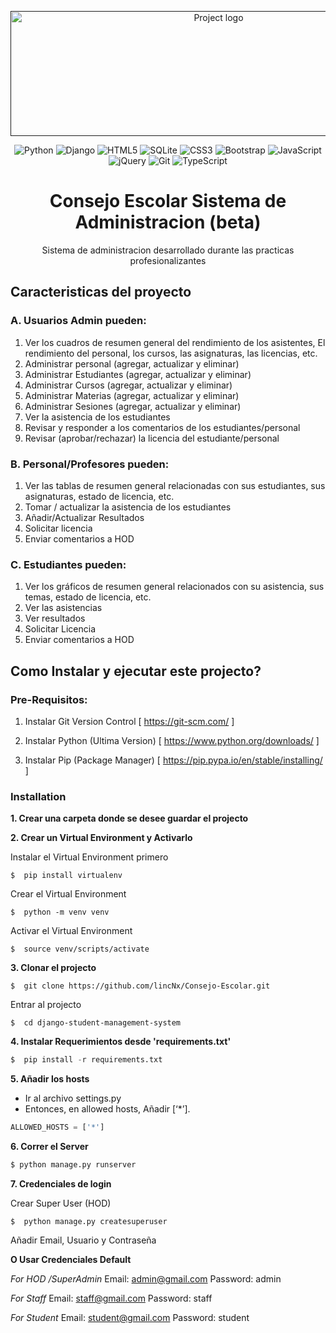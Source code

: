 
<p align="center">
  <a href="" rel="noopener">
 <img width=650px height=200px src="https://imgur.com/IillnvW.png" alt="Project logo"></a>
</p>

<div align="center">

![Python](https://img.shields.io/badge/python-3670A0?style=for-the-badge&logo=python&logoColor=ffdd54)
![Django](https://img.shields.io/badge/django-%23092E20.svg?style=for-the-badge&logo=django&logoColor=white)
![HTML5](https://img.shields.io/badge/html5-%23E34F26.svg?style=for-the-badge&logo=html5&logoColor=white)
![SQLite](https://img.shields.io/badge/sqlite-%2307405e.svg?style=for-the-badge&logo=sqlite&logoColor=white)
![CSS3](https://img.shields.io/badge/css3-%231572B6.svg?style=for-the-badge&logo=css3&logoColor=white)
![Bootstrap](https://img.shields.io/badge/bootstrap-%23563D7C.svg?style=for-the-badge&logo=bootstrap&logoColor=white)
![JavaScript](https://img.shields.io/badge/javascript-%23323330.svg?style=for-the-badge&logo=javascript&logoColor=%23F7DF1E)
![jQuery](https://img.shields.io/badge/jquery-%230769AD.svg?style=for-the-badge&logo=jquery&logoColor=white)
![Git](https://img.shields.io/badge/git-%23F05033.svg?style=for-the-badge&logo=git&logoColor=white)
![TypeScript](https://img.shields.io/badge/typescript-%23007ACC.svg?style=for-the-badge&logo=typescript&logoColor=white)

</div>

<h1 align="center">Consejo Escolar Sistema de Administracion (beta)</h1>
<p align="center">
Sistema de administracion desarrollado durante las practicas profesionalizantes 
</p>

## Caracteristicas del proyecto

### A. Usuarios Admin pueden:
1. Ver los cuadros de resumen general del rendimiento de los asistentes, El rendimiento del personal, los cursos, las asignaturas, las licencias, etc.
2. Administrar personal (agregar, actualizar y eliminar)
3. Administrar Estudiantes (agregar, actualizar y eliminar)
4. Administrar Cursos (agregar, actualizar y eliminar)
5. Administrar Materias (agregar, actualizar y eliminar)
6. Administrar Sesiones (agregar, actualizar y eliminar)
7. Ver la asistencia de los estudiantes 
8. Revisar y responder a los comentarios de los estudiantes/personal
9. Revisar (aprobar/rechazar) la licencia del estudiante/personal

### B. Personal/Profesores pueden:
1. Ver las tablas de resumen general relacionadas con sus estudiantes, sus asignaturas, estado de licencia, etc.
2. Tomar / actualizar la asistencia de los estudiantes
3. Añadir/Actualizar Resultados
4. Solicitar licencia
5. Enviar comentarios a HOD

### C. Estudiantes pueden:
1. Ver los gráficos de resumen general relacionados con su asistencia, sus temas, estado de licencia, etc.
2. Ver las asistencias
3. Ver resultados
4. Solicitar Licencia
5. Enviar comentarios a HOD


## Como Instalar y ejecutar este projecto?

### Pre-Requisitos:
1. Instalar Git Version Control
[ https://git-scm.com/ ]

2. Instalar Python (Ultima Version)
[ https://www.python.org/downloads/ ]

3. Instalar Pip (Package Manager)
[ https://pip.pypa.io/en/stable/installing/ ]


### Installation
**1. Crear una carpeta donde se desee guardar el projecto**

**2. Crear un Virtual Environment y Activarlo**

Instalar el Virtual Environment primero
```
$  pip install virtualenv
```

Crear el Virtual Environment

```
$  python -m venv venv
```


Activar el Virtual Environment


```
$  source venv/scripts/activate
```



**3. Clonar el projecto**
```
$  git clone https://github.com/lincNx/Consejo-Escolar.git
```

 Entrar al projecto
```
$  cd django-student-management-system
```

**4. Instalar Requerimientos desde 'requirements.txt'**
```python
$  pip install -r requirements.txt
```

**5. Añadir los hosts**

- Ir al archivo settings.py  
- Entonces, en allowed hosts, Añadir [‘*’]. 
```python
ALLOWED_HOSTS = ['*']
```



**6. Correr el Server**

```python
$ python manage.py runserver
```

**7. Credenciales de login**

Crear Super User (HOD)
```
$  python manage.py createsuperuser
```
 Añadir Email, Usuario y Contraseña

**O Usar Credenciales Default**

*For HOD /SuperAdmin*
Email: admin@gmail.com
Password: admin

*For Staff*
Email: staff@gmail.com
Password: staff

*For Student*
Email: student@gmail.com
Password: student

